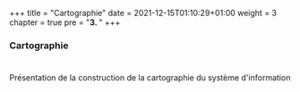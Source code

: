+++
title = "Cartographie"
date = 2021-12-15T01:10:29+01:00
weight = 3
chapter = true
pre = "<b>3. </b>"
+++

### Cartographie

#

Présentation de la construction de la cartographie du système d'information
